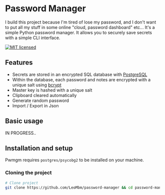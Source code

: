 # Password Manager

I build this project because I'm tired of lose my password, and I don't want to put all my stuff in some online "cloud, password dashboard" etc...
It's a simple Python password manager. It allows you to securely save secrets with a simple CLI interface.

[![MIT licensed](https://img.shields.io/badge/license-MIT-green.svg)](https://raw.githubusercontent.com/LeoMbm/password-manager/main/LICENSE.txt)



## Features

 - Secrets are stored in an encrypted SQL database with [PostgreSQL](https://www.postgresql.org/docs/)
 - Within the database, each password and notes are encrypted with a unique salt using [bcrypt](https://pypi.org/project/bcrypt/)
 - Master key is hashed with a unique salt
 - Clipboard cleared automatically
 - Generate random password 
 - Import / Export in Json

## Basic usage
IN PROGRESS..


## Installation and setup

Pwmgm requires `postgres/psycobg2` to be installed on your machine.


### Cloning the project

```bash
# Clone project
git clone https://github.com/LeoMbm/password-manager && cd password-manager

